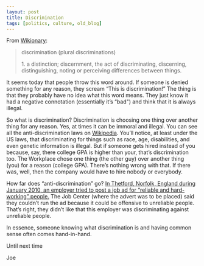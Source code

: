 ```yaml
---
layout: post
title: Discrimination
tags: [politics, culture, old_blog]
---
```


From [Wikionary](http://en.wiktionary.org/wiki/discrimination):

<blockquote>
<p>discrimination (plural discriminations)</p>
<p>1. a distinction; discernment, the act of discriminating, discerning, distinguishing, noting or perceiving differences between things.</p>
</blockquote>

It seems today that people throw this word around. If someone is denied something for any reason, they scream “This is discrimination!” The thing is that they probably have no idea what this word means. They just know it had a negative connotation (essentially it’s “bad") and think that it is always illegal.

So what is discrimination? Discrimination is choosing one thing over another thing for any reason. Yes, at times it can be immoral and illegal. You can see all the anti-discrimination laws on [Wikipedia](http://en.wikipedia.org/wiki/List_of_anti-discrimination_acts). You’ll notice, at least under the US laws, that discriminating for things such as race, age, disabilities, and even genetic information is illegal. But if someone gets hired instead of you because, say, there college GPA is higher than your, that’s discrimination too. The Workplace chose one thing (the other guy) over another thing (you) for a reason (college GPA). There’s nothing wrong with that. If there was, well, then the company would have to hire nobody or everybody.

How far does “anti-discrimination” go? [In Thetford, Norfolk, England during January 2010, an employer tried to post a job ad for “reliable and hard-working” people.](http://www.dailymail.co.uk/news/article-1246201/Employer-told-advertise-reliable-workers--discriminates-unreliable-applicants.html) The Job Center (where the advert was to be placed) said they couldn’t run the ad because it could be offensive to unreliable people. That’s right, they didn’t like that this employer was discriminating against unreliable people.

In essence, someone knowing what discrimination is and having common sense often comes hand-in-hand.

Until next time

Joe
